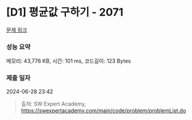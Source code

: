 # [D1] 평균값 구하기 - 2071 

[문제 링크](https://swexpertacademy.com/main/code/problem/problemDetail.do?contestProbId=AV5QRnJqA5cDFAUq) 

### 성능 요약

메모리: 43,776 KB, 시간: 101 ms, 코드길이: 123 Bytes

### 제출 일자

2024-06-28 23:42



> 출처: SW Expert Academy, https://swexpertacademy.com/main/code/problem/problemList.do